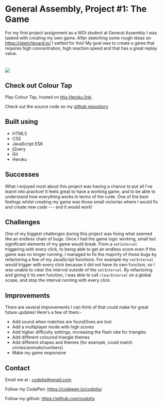 # General Assembly, Project #1: The Game

For my first project assignment as a WDI student at General Assembly I was tasked with creating my own game. After sketching some rough ideas on <https://sketchboard.io/> I settled for this! My goal was to create a game that requires high concentration, high reaction speed and that has a great replay value.

# ![](https://i.imgur.com/y5gQWoU.jpg)



## Check out Colour Tap

Play Colour Tap, hosted on [this Heroku link](https://shrouded-everglades-90472.herokuapp.com/).

Check out the source code on my [github repository](https://github.com/codotis/wdi-first-project)

## Built using
* HTML5  
* CSS  
* JavaScript ES6  
* jQuery  
* Git  
* Heroku

## Successes
What I enjoyed most about this project was having a chance to put all I've learnt into practice! It feels great to have a working game, and to be able to understand how everything works in terms of the code. One of the best feelings whilst creating my game was those small victories where I would fix and create new code --- and it would work!

## Challenges
One of my biggest challenges during this project was fixing what seemed like an endless chain of bugs. Once I had the game logic working, small but significant elements of my game would break. From a `setInterval` triggering with every click, to being able to get an endless score even if the game was no longer running. I managed to fix the majority of these bugs by refactoring a few of my JavaScript functions. For example my `setInterval` would trigger with every click because it did not have its own function, so I was unable to clear the interval outside of the `setInterval`. By refactoring and giving it its own function, I was able to call `clearInterval` on a global scope, and stop the interval running with every click. 


## Improvements
There are several improvements I can think of that could make for great future updates! Here's a few of them:-

* Add sound when matches are found/lives are lost
* Add a multiplayer mode with high scores
* Add higher difficulty settings, increasing the flash rate for triangles
* Add different coloured triangle themes
* Add different shapes and themes (for example, could match circles/animals/numbers)
* Make my game responsive

## Contact
Email me at : <codotis@gmail.com>  

Follow my CodePen: <https://codepen.io/codotis/>

Follow my github: <https://github.com/codotis>